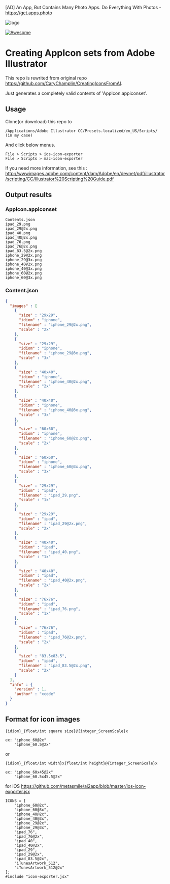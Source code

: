[AD] An App, But Contains Many Photo Apps. Do Everything With Photos - https://get.apps.photo

![logo](https://github.com/metasmile/ai2app/blob/master/logo.png)

[![Awesome](https://img.shields.io/badge/Awesome-iOS-red.svg)](https://github.com/vsouza/awesome-ios#tools)

# Creating AppIcon sets from Adobe Illustrator

This repo is rewrited from original repo https://github.com/CaryChamplin/CreatingIconsFromAI.

Just generates a completely valid contents of 'AppIcon.appiconset'.

## Usage
Clone(or download) this repo to
```
/Applications/Adobe Illustrator CC/Presets.localized/en_US/Scripts/ (in my case)
```
And click below menus.

```
File > Scripts > ios-icon-exporter
File > Scripts > mac-icon-exporter
```

If you need more information, see this : http://wwwimages.adobe.com/content/dam/Adobe/en/devnet/pdf/illustrator/scripting/CC/Illustrator%20Scripting%20Guide.pdf

## Output results

### AppIcon.appiconset
```
Contents.json
ipad_29.png
ipad_29@2x.png
ipad_40.png
ipad_40@2x.png
ipad_76.png
ipad_76@2x.png
ipad_83.5@2x.png
iphone_29@2x.png
iphone_29@3x.png
iphone_40@2x.png
iphone_40@3x.png
iphone_60@2x.png
iphone_60@3x.png
```

### Content.json
```json
{
  "images" : [
    {
      "size" : "29x29",
      "idiom" : "iphone",
      "filename" : "iphone_29@2x.png",
      "scale" : "2x"
    },
    {
      "size" : "29x29",
      "idiom" : "iphone",
      "filename" : "iphone_29@3x.png",
      "scale" : "3x"
    },
    {
      "size" : "40x40",
      "idiom" : "iphone",
      "filename" : "iphone_40@2x.png",
      "scale" : "2x"
    },
    {
      "size" : "40x40",
      "idiom" : "iphone",
      "filename" : "iphone_40@3x.png",
      "scale" : "3x"
    },
    {
      "size" : "60x60",
      "idiom" : "iphone",
      "filename" : "iphone_60@2x.png",
      "scale" : "2x"
    },
    {
      "size" : "60x60",
      "idiom" : "iphone",
      "filename" : "iphone_60@3x.png",
      "scale" : "3x"
    },
    {
      "size" : "29x29",
      "idiom" : "ipad",
      "filename" : "ipad_29.png",
      "scale" : "1x"
    },
    {
      "size" : "29x29",
      "idiom" : "ipad",
      "filename" : "ipad_29@2x.png",
      "scale" : "2x"
    },
    {
      "size" : "40x40",
      "idiom" : "ipad",
      "filename" : "ipad_40.png",
      "scale" : "1x"
    },
    {
      "size" : "40x40",
      "idiom" : "ipad",
      "filename" : "ipad_40@2x.png",
      "scale" : "2x"
    },
    {
      "size" : "76x76",
      "idiom" : "ipad",
      "filename" : "ipad_76.png",
      "scale" : "1x"
    },
    {
      "size" : "76x76",
      "idiom" : "ipad",
      "filename" : "ipad_76@2x.png",
      "scale" : "2x"
    },
    {
      "size" : "83.5x83.5",
      "idiom" : "ipad",
      "filename" : "ipad_83.5@2x.png",
      "scale" : "2x"
    }
  ],
  "info" : {
    "version" : 1,
    "author" : "xcode"
  }
}
```

## Format for icon images

```
{idiom}_{float/int square size}@{integer_ScreenScale}x

ex: "iphone_60@2x"
    "iphone_60.5@2x"
```

or

```
{idiom}_{float/int width}x{float/int height}@{integer_ScreenScale}x

ex: "iphone_60x45@2x"
    "iphone_60.5x45.5@2x"
```

for iOS https://github.com/metasmile/ai2app/blob/master/ios-icon-exporter.jsx

```
ICONS = [
    "iphone_60@2x",
    "iphone_60@3x",
    "iphone_40@2x",
    "iphone_40@3x",
    "iphone_29@2x",
    "iphone_29@3x",
    "ipad_76",
    "ipad_76@2x",
    "ipad_40",
    "ipad_40@2x",
    "ipad_29",
    "ipad_29@2x",
    "ipad_83.5@2x",
    "iTunesArtwork_512",
    "iTunesArtwork_512@2x"
];
#include "icon-exporter.jsx"
```
